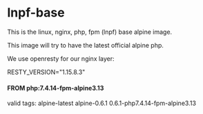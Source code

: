 # lnpf-base
This is the linux, nginx, php, fpm (lnpf) base alpine image.

This image will try to have the latest official alpine php.

We use openresty for our nginx layer:

RESTY_VERSION="1.15.8.3"

#### FROM php:7.4.14-fpm-alpine3.13

valid tags: alpine-latest alpine-0.6.1 0.6.1-php7.4.14-fpm-alpine3.13

